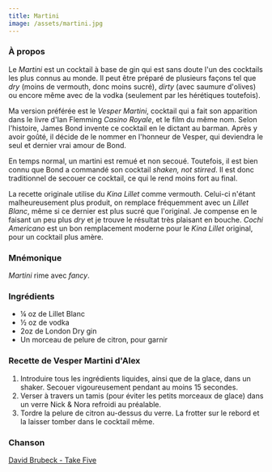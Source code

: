```yaml
---
title: Martini
image: /assets/martini.jpg
---
```


### À propos

Le _Martini_ est un cocktail à base de gin qui est sans doute l'un des cocktails les plus connus au monde. Il peut être préparé de plusieurs façons tel que _dry_ (moins de vermouth, donc moins sucré), _dirty_ (avec saumure d'olives) ou encore même avec de la vodka (seulement par les hérétiques toutefois).

Ma version préférée est le _Vesper Martini_, cocktail qui a fait son apparition dans le livre d'Ian Flemming _Casino Royale_, et le film du même nom. Selon l'histoire, James Bond invente ce cocktail en le dictant au barman. Après y avoir goûté, il décide de le nommer en l'honneur de Vesper, qui deviendra le seul et dernier vrai amour de Bond.

En temps normal, un martini est remué et non secoué. Toutefois, il est bien connu que Bond a commandé son cocktail _shaken, not stirred_. Il est donc traditionnel de secouer ce cocktail, ce qui le rend moins fort au final.

La recette originale utilise du _Kina Lillet_ comme vermouth. Celui-ci n'étant malheureusement plus produit, on remplace fréquemment avec un _Lillet Blanc_, même si ce dernier est plus sucré que l'original. Je compense en le faisant un peu plus _dry_ et je trouve le résultat très plaisant en bouche. _Cochi Americano_ est un bon remplacement moderne pour le _Kina Lillet_ original, pour un cocktail plus amère.

### Mnémonique

_Martini_ rime avec _fancy_.

### Ingrédients

- ¼ oz de Lillet Blanc
- ½ oz de vodka
- 2oz de London Dry gin
- Un morceau de pelure de citron, pour garnir

### Recette de Vesper Martini d'Alex

1. Introduire tous les ingrédients liquides, ainsi que de la glace, dans un shaker. Secouer vigoureusement pendant au moins 15 secondes.
2. Verser à travers un tamis (pour éviter les petits morceaux de glace) dans un verre Nick & Nora refroidi au préalable.
3. Tordre la pelure de citron au-dessus du verre. La frotter sur le rebord et la laisser tomber dans le cocktail même.

### Chanson

[David Brubeck - Take Five](https://open.spotify.com/track/5p6me2mwQrGfH30eExHn6v)
